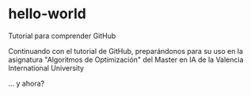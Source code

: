 # hello-world
Tutorial para comprender GitHub

Continuando con el tutorial de GitHub, preparándonos para su uso en la asignatura "Algoritmos de Optimización" del Master en IA de la Valencia International University

... y ahora?
